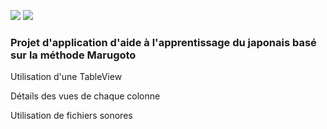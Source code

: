 <img src="https://badgen.net/badge/efrontin/marugoto?icon=github"> <img src="https://badgen.net/github/last-commit/micromatch/micromatch">


### Projet d'application d'aide à l'apprentissage du japonais basé sur la méthode Marugoto ###

Utilisation d'une TableView

Détails des vues de chaque colonne

Utilisation de fichiers sonores
